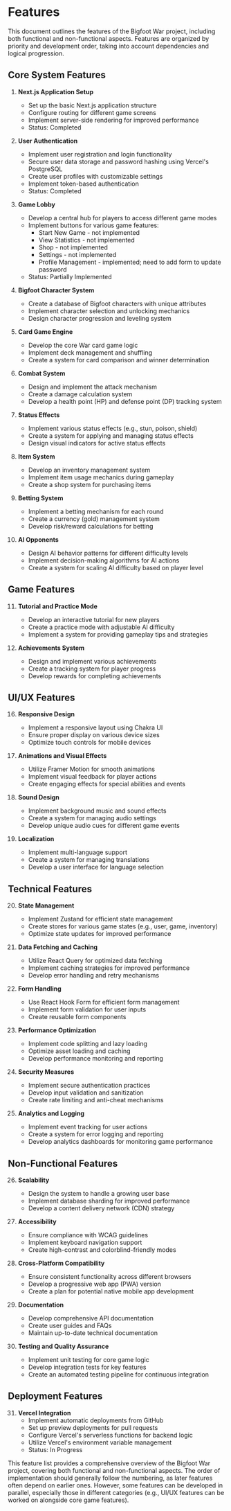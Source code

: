 # Features

This document outlines the features of the Bigfoot War project, including both functional and non-functional aspects. Features are organized by priority and development order, taking into account dependencies and logical progression.

## Core System Features

1. **Next.js Application Setup**
   - Set up the basic Next.js application structure
   - Configure routing for different game screens
   - Implement server-side rendering for improved performance
   - Status: Completed

2. **User Authentication**
   - Implement user registration and login functionality
   - Secure user data storage and password hashing using Vercel's PostgreSQL
   - Create user profiles with customizable settings
   - Implement token-based authentication
   - Status: Completed

3. **Game Lobby**
   - Develop a central hub for players to access different game modes
   - Implement buttons for various game features:
     - Start New Game - not implemented
     - View Statistics - not implemented
     - Shop - not implemented
     - Settings - not implemented
     - Profile Management - implemented; need to add form to update password
   - Status: Partially Implemented

4. **Bigfoot Character System**
   - Create a database of Bigfoot characters with unique attributes
   - Implement character selection and unlocking mechanics
   - Design character progression and leveling system

5. **Card Game Engine**
   - Develop the core War card game logic
   - Implement deck management and shuffling
   - Create a system for card comparison and winner determination

6. **Combat System**
   - Design and implement the attack mechanism
   - Create a damage calculation system
   - Develop a health point (HP) and defense point (DP) tracking system

7. **Status Effects**
   - Implement various status effects (e.g., stun, poison, shield)
   - Create a system for applying and managing status effects
   - Design visual indicators for active status effects

8. **Item System**
   - Develop an inventory management system
   - Implement item usage mechanics during gameplay
   - Create a shop system for purchasing items

9. **Betting System**
   - Implement a betting mechanism for each round
   - Create a currency (gold) management system
   - Develop risk/reward calculations for betting

10. **AI Opponents**
    - Design AI behavior patterns for different difficulty levels
    - Implement decision-making algorithms for AI actions
    - Create a system for scaling AI difficulty based on player level

## Game Features

11. **Tutorial and Practice Mode**
    - Develop an interactive tutorial for new players
    - Create a practice mode with adjustable AI difficulty
    - Implement a system for providing gameplay tips and strategies

13. **Achievements System**
    - Design and implement various achievements
    - Create a tracking system for player progress
    - Develop rewards for completing achievements

## UI/UX Features

16. **Responsive Design**
    - Implement a responsive layout using Chakra UI
    - Ensure proper display on various device sizes
    - Optimize touch controls for mobile devices

17. **Animations and Visual Effects**
    - Utilize Framer Motion for smooth animations
    - Implement visual feedback for player actions
    - Create engaging effects for special abilities and events

18. **Sound Design**
    - Implement background music and sound effects
    - Create a system for managing audio settings
    - Develop unique audio cues for different game events

19. **Localization**
    - Implement multi-language support
    - Create a system for managing translations
    - Develop a user interface for language selection

## Technical Features

20. **State Management**
    - Implement Zustand for efficient state management
    - Create stores for various game states (e.g., user, game, inventory)
    - Optimize state updates for improved performance

21. **Data Fetching and Caching**
    - Utilize React Query for optimized data fetching
    - Implement caching strategies for improved performance
    - Develop error handling and retry mechanisms

22. **Form Handling**
    - Use React Hook Form for efficient form management
    - Implement form validation for user inputs
    - Create reusable form components

23. **Performance Optimization**
    - Implement code splitting and lazy loading
    - Optimize asset loading and caching
    - Develop performance monitoring and reporting

24. **Security Measures**
    - Implement secure authentication practices
    - Develop input validation and sanitization
    - Create rate limiting and anti-cheat mechanisms

25. **Analytics and Logging**
    - Implement event tracking for user actions
    - Create a system for error logging and reporting
    - Develop analytics dashboards for monitoring game performance

## Non-Functional Features

26. **Scalability**
    - Design the system to handle a growing user base
    - Implement database sharding for improved performance
    - Develop a content delivery network (CDN) strategy

27. **Accessibility**
    - Ensure compliance with WCAG guidelines
    - Implement keyboard navigation support
    - Create high-contrast and colorblind-friendly modes

28. **Cross-Platform Compatibility**
    - Ensure consistent functionality across different browsers
    - Develop a progressive web app (PWA) version
    - Create a plan for potential native mobile app development

29. **Documentation**
    - Develop comprehensive API documentation
    - Create user guides and FAQs
    - Maintain up-to-date technical documentation

30. **Testing and Quality Assurance**
    - Implement unit testing for core game logic
    - Develop integration tests for key features
    - Create an automated testing pipeline for continuous integration

## Deployment Features

31. **Vercel Integration**
    - Implement automatic deployments from GitHub
    - Set up preview deployments for pull requests
    - Configure Vercel's serverless functions for backend logic
    - Utilize Vercel's environment variable management
    - Status: In Progress

This feature list provides a comprehensive overview of the Bigfoot War project, covering both functional and non-functional aspects. The order of implementation should generally follow the numbering, as later features often depend on earlier ones. However, some features can be developed in parallel, especially those in different categories (e.g., UI/UX features can be worked on alongside core game features).
